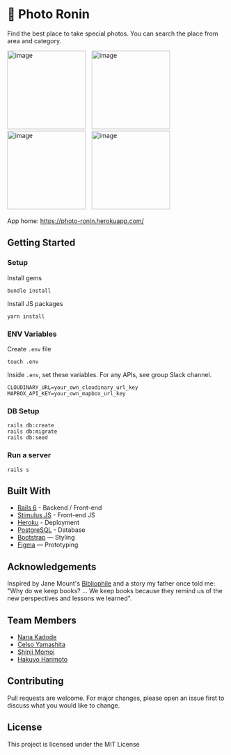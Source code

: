 # 📸 Photo Ronin

Find the best place to take special photos. You can search the place from area and category. 

<img width="180" alt="image" src="https://user-images.githubusercontent.com/99185540/177044477-093b7c76-63a1-4aac-8ea3-2c94ce0cf6b9.png">　<img width="180" alt="image" src="https://user-images.githubusercontent.com/99185540/177044581-2fa32856-62f1-4a1c-a476-3d1b95d74675.png">　<img width="180" alt="image" src="https://user-images.githubusercontent.com/99185540/177044640-3ac4d846-af15-4380-a9ad-66ae7ca144e6.png">　<img width="180" alt="image" src="https://user-images.githubusercontent.com/99185540/177044678-955a3204-0114-4987-b2b4-d055d68c7ae9.png">

App home: https://photo-ronin.herokuapp.com/
   

## Getting Started
### Setup

Install gems
```
bundle install
```
Install JS packages
```
yarn install
```

### ENV Variables
Create `.env` file
```
touch .env
```
Inside `.env`, set these variables. For any APIs, see group Slack channel.
```
CLOUDINARY_URL=your_own_cloudinary_url_key
MAPBOX_API_KEY=your_own_mapbox_url_key
```

### DB Setup
```
rails db:create
rails db:migrate
rails db:seed
```

### Run a server
```
rails s
```

## Built With
- [Rails 6](https://guides.rubyonrails.org/) - Backend / Front-end
- [Stimulus JS](https://stimulus.hotwired.dev/) - Front-end JS
- [Heroku](https://heroku.com/) - Deployment
- [PostgreSQL](https://www.postgresql.org/) - Database
- [Bootstrap](https://getbootstrap.com/) — Styling
- [Figma](https://www.figma.com) — Prototyping

## Acknowledgements
Inspired by Jane Mount's [Bibliophile](https://www.amazon.com/Bibliophile-Illustrated-Miscellany-Jane-Mount/dp/1452167230) and a story my father once told me: "Why do we keep books? ... We keep books because they remind us of the new perspectives and lessons we learned".

## Team Members
- [Nana Kadode](https://www.linkedin.com/in/nana-kadode/)
- [Celso Yamashita](https://www.linkedin.com/in/ctyamashita/)
- [Shinji Momoi](https://www.linkedin.com/in/shinjimomoi/)
- [Hakuyo Harimoto](https://www.linkedin.com/in/hakuyo-harimoto-32338b123/)

## Contributing
Pull requests are welcome. For major changes, please open an issue first to discuss what you would like to change.

## License
This project is licensed under the MIT License
